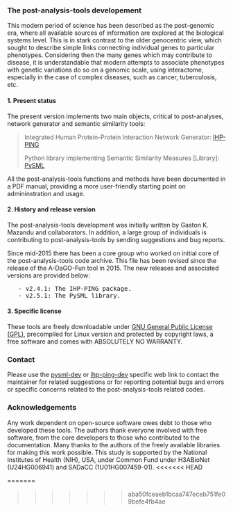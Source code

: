 ### The post-analysis-tools developement
This modern period of science has been described as the post-genomic era, where all available sources of information are explored at the biological systems level. This is in stark contrast to the older genocentric view, which sought to describe simple links connecting individual genes to particular phenotypes. Considering then the many genes which may contribute to disease, it is understandable that modern attempts to associate phenotypes with genetic variations do so on a genomic scale, using interactome, especially in the case of complex diseases, such as cancer, tuberculosis, etc.

#### 1. Present status
The present version implements two main objects, critical to post-analyses, network generator and semantic similarity tools:

   > Integrated Human Protein-Protein Interaction Network Generator: [IHP-PING](https://github.com/gkm-software-dev/post-analysis-tools/tree/master/ihp-ping-dev)
   >
   > Python library implementing Semantic Similarity Measures \[Library\]: [PySML](https://github.com/gkm-software-dev/post-analysis-tools/tree/master/pysml-dev)

All the post-analysis-tools functions and methods have been documented in a PDF manual, providing a more user-friendly starting point on admininstration and usage.

#### 2. History and release version

The post-analysis-tools development was initially written by Gaston K. Mazandu and collaborators. In addition, a large group of individuals is contributing to post-analysis-tools by sending suggestions and bug reports.

Since mid-2015 there has been a core group who worked on initial core of the post-analysis-tools code archive. This file has been revised since the release of the A-DaGO-Fun tool in 2015. The new releases and associated versions are provided below:
<pre>
   - v2.4.1: The IHP-PING package.
   - v2.5.1: The PySML library.
</pre>

#### 3. Specific license
These tools are freely downloadable under [GNU General Public License (GPL)](https://www.gnu.org/licenses/gpl-3.0.en.html), precompiled for Linux version and protected by copyright laws, a free software and comes with ABSOLUTELY NO WARRANTY.


### Contact
Please use the [pysml-dev](http://web.cbio.uct.ac.za/ITGOM/post-analysis-tools/pysml-dev/) or [ihp-ping-dev](http://web.cbio.uct.ac.za/ITGOM/post-analysis-tools/ihp-ping-dev/) specific web link to contact the maintainer for related suggestions or for reporting potential bugs and errors or specific concerns related to the post-analysis-tools related codes. 

### Acknowledgements
Any work dependent on open-source software owes debt to those who developed these tools. The authors thank everyone involved with free software, from the core developers to those who contributed to the documentation. Many thanks to the authors of the freely available libraries for making this work possible. This study is supported by the National Institutes of Health (NIH), USA, under Common Fund under H3ABioNet (U24HG006941) and SADaCC (1U01HG007459-01).
<<<<<<< HEAD

=======
>>>>>>> aba50fceaeb1bcaa747eceb751fe09befe4fb4ae
